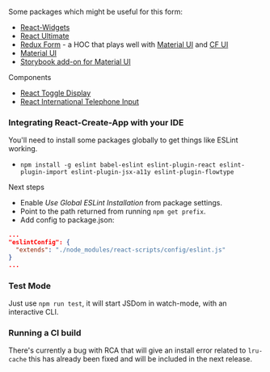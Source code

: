 Some packages which might be useful for this form:

- [React-Widgets](http://jquense.github.io/react-widgets/)
- [React Ultimate](https://github.com/Paqmind/react-ultimate)
- [Redux Form](http://redux-form.com/) - a HOC that plays well with [Material UI](http://redux-form.com/6.0.5/examples/material-ui/) and [CF UI](https://cloudflare.github.io/cf-ui/)
- [Material UI](http://www.material-ui.com/)
- [Storybook add-on for Material UI](https://github.com/sm-react/storybook-addon-material-ui)

Components

- [React Toggle Display](https://github.com/ccnokes/react-toggle-display)
- [React International Telephone Input](https://github.com/patw0929/react-intl-tel-input)



### Integrating React-Create-App with your IDE

You'll need to install some packages globally to get things like ESLint working.

- `npm install -g eslint babel-eslint eslint-plugin-react eslint-plugin-import eslint-plugin-jsx-a11y eslint-plugin-flowtype`

Next steps

- Enable *_Use Global ESLint Installation_* from package settings.
- Point to the path returned from running `npm get prefix`.
- Add config to package.json:

```json
...
"eslintConfig": {
  "extends": "./node_modules/react-scripts/config/eslint.js"
}
...
```


### Test Mode

Just use `npm run test`, it will start JSDom in watch-mode, with an interactive CLI.

### Running a CI build

There's currently a bug with RCA that will give an install error related to `lru-cache`
this has already been fixed and will be included in the next release.
